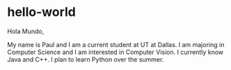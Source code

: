 # hello-world
Hola Mundo,

My name is Paul and I am a current student at UT at Dallas. I am majoring in Computer Science and I am interested in
Computer Vision. I currently know Java and C++. I plan to learn Python over the summer. 
